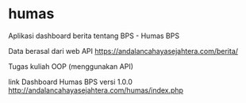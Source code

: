 # humas
Aplikasi dashboard berita tentang BPS - Humas BPS

Data berasal dari web API https://andalancahayasejahtera.com/berita/

Tugas kuliah OOP (menggunakan API)

link Dashboard Humas BPS versi 1.0.0 http://andalancahayasejahtera.com/humas/index.php 
